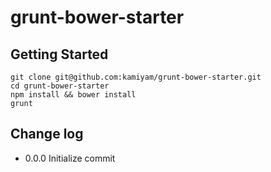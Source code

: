 grunt-bower-starter
=====

## Getting Started

```
git clone git@github.com:kamiyam/grunt-bower-starter.git
cd grunt-bower-starter
npm install && bower install
grunt
```

## Change log

- 0.0.0 Initialize commit
